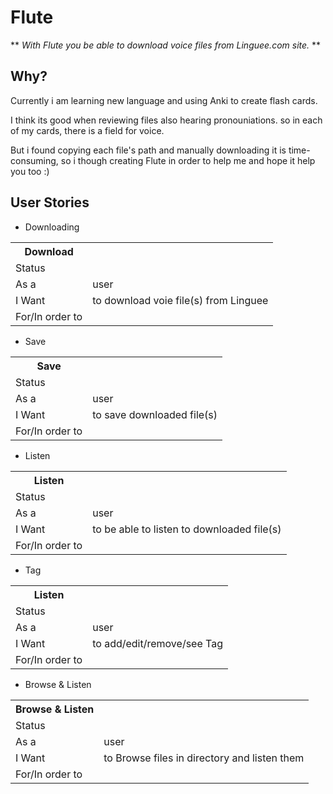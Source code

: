 # Flute

** _With Flute you be able to download voice files from Linguee.com site._ **

## Why?
Currently i am learning new language and using Anki to create flash cards.

I think its good when reviewing files also hearing pronouniations.
so in each of my cards, there is a field for voice.

But i found copying each file's path and manually downloading it is time-consuming,
so i though creating Flute in order to help me and hope it help you too :)



## User Stories

- Downloading
<table class="tg">
  <tr>
    <th class="tg-s6z2">Download<br></th>
    <th class="tg-031e"></th>
  </tr>
  <tr>
    <td class="tg-yw4l">Status<br></td>
    <td class="tg-yw4l"></td>
  </tr>
  <tr>
    <td class="tg-031e">As a<br></td>
    <td class="tg-031e">user</td>
  </tr>
  <tr>
    <td class="tg-031e">I Want <br></td>
    <td class="tg-031e">to download voie file(s) from Linguee<br></td>
  </tr>
  <tr>
    <td class="tg-031e">For/In order to<br></td>
    <td class="tg-031e"></td>
  </tr>
</table>


- Save
<table class="tg">
  <tr>
    <th class="tg-s6z2">Save<br></th>
    <th class="tg-031e"></th>
  </tr>
  <tr>
    <td class="tg-yw4l">Status<br></td>
    <td class="tg-yw4l"></td>
  </tr>
  <tr>
    <td class="tg-031e">As a<br></td>
    <td class="tg-031e">user</td>
  </tr>
  <tr>
    <td class="tg-031e">I Want <br></td>
    <td class="tg-031e">to save downloaded file(s)<br></td>
  </tr>
  <tr>
    <td class="tg-031e">For/In order to<br></td>
    <td class="tg-031e"></td>
  </tr>
</table>

- Listen
<table class="tg">
  <tr>
    <th class="tg-s6z2">Listen<br></th>
    <th class="tg-031e"></th>
  </tr>
  <tr>
    <td class="tg-yw4l">Status<br></td>
    <td class="tg-yw4l"></td>
  </tr>
  <tr>
    <td class="tg-031e">As a<br></td>
    <td class="tg-031e">user</td>
  </tr>
  <tr>
    <td class="tg-031e">I Want <br></td>
    <td class="tg-031e">to be able to listen to downloaded file(s)<br></td>
  </tr>
  <tr>
    <td class="tg-031e">For/In order to<br></td>
    <td class="tg-031e"></td>
  </tr>
</table>

- Tag
<table class="tg">
  <tr>
    <th class="tg-s6z2">Listen<br></th>
    <th class="tg-031e"></th>
  </tr>
  <tr>
    <td class="tg-yw4l">Status<br></td>
    <td class="tg-yw4l"></td>
  </tr>
  <tr>
    <td class="tg-031e">As a<br></td>
    <td class="tg-031e">user</td>
  </tr>
  <tr>
    <td class="tg-031e">I Want <br></td>
    <td class="tg-031e">to add/edit/remove/see Tag<br></td>
  </tr>
  <tr>
    <td class="tg-031e">For/In order to<br></td>
    <td class="tg-031e"></td>
  </tr>
</table>


- Browse & Listen
<table class="tg">
  <tr>
    <th class="tg-s6z2">Browse &amp; Listen<br></th>
    <th class="tg-031e"></th>
  </tr>
  <tr>
    <td class="tg-yw4l">Status<br></td>
    <td class="tg-yw4l"></td>
  </tr>
  <tr>
    <td class="tg-031e">As a<br></td>
    <td class="tg-031e">user</td>
  </tr>
  <tr>
    <td class="tg-031e">I Want <br></td>
    <td class="tg-031e">to Browse files in directory and listen them<br></td>
  </tr>
  <tr>
    <td class="tg-031e">For/In order to<br></td>
    <td class="tg-031e"></td>
  </tr>
</table>
